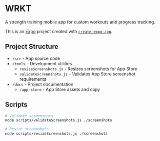 # WRKT

A strength training mobile app for custom workouts and progress tracking.

This is an [Expo](https://expo.dev) project created with [`create-expo-app`](https://www.npmjs.com/package/create-expo-app).

## Project Structure

- `/src` - App source code
- `/tools` - Development utilities
  - `resizeScreenshots.js` - Resizes screenshots for App Store
  - `validateScreenshots.js` - Validates App Store screenshot requirements
- `/docs` - Project documentation
  - `/app-store` - App Store assets and copy

## Scripts

```bash
# Validate screenshots
node scripts/validateScreenshots.js ./screenshots

# Resize screenshots
node scripts/resizeScreenshots.js ./screenshots
```
